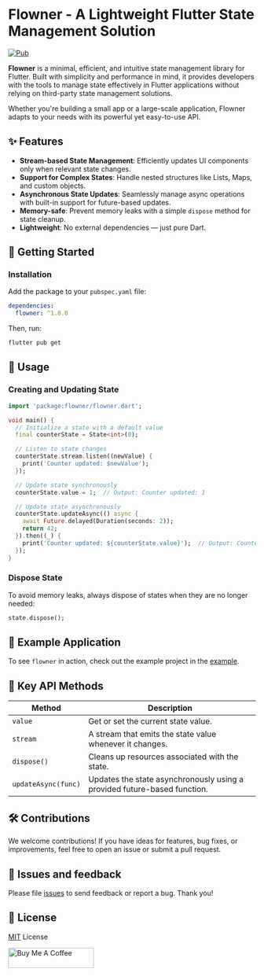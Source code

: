 # Flowner - A Lightweight Flutter State Management Solution

[![Pub](https://img.shields.io/pub/v/flowner.svg)](https://pub.dev/packages/flowner)

**Flowner** is a minimal, efficient, and intuitive state management library for Flutter. Built with simplicity and performance in mind, it provides developers with the tools to manage state effectively in Flutter applications without relying on third-party state management solutions. 

Whether you're building a small app or a large-scale application, Flowner adapts to your needs with its powerful yet easy-to-use API.

## ✨ Features

- **Stream-based State Management**: Efficiently updates UI components only when relevant state changes.
- **Support for Complex States**: Handle nested structures like Lists, Maps, and custom objects.
- **Asynchronous State Updates**: Seamlessly manage async operations with built-in support for future-based updates.
- **Memory-safe**: Prevent memory leaks with a simple `dispose` method for state cleanup.
- **Lightweight**: No external dependencies — just pure Dart.


## 🚀 Getting Started

### Installation

Add the package to your `pubspec.yaml` file:

```yaml
dependencies:
  flowner: ^1.0.0
```

Then, run:

```bash
flutter pub get
```

## 🔧 Usage

### Creating and Updating State

```dart
import 'package:flowner/flowner.dart';

void main() {
  // Initialize a state with a default value
  final counterState = State<int>(0);

  // Listen to state changes
  counterState.stream.listen((newValue) {
    print('Counter updated: $newValue');
  });

  // Update state synchronously
  counterState.value = 1;  // Output: Counter updated: 1

  // Update state asynchronously
  counterState.updateAsync(() async {
    await Future.delayed(Duration(seconds: 2));
    return 42;
  }).then((_) {
    print('Counter updated: ${counterState.value}');  // Output: Counter updated: 42
  });
}
```

### Dispose State
To avoid memory leaks, always dispose of states when they are no longer needed:

```dart
state.dispose();
```

## 📱 Example Application

To see `flowner` in action, check out the example project in the [example](https://github.com/14h4i/flowner/blob/master/example/lib/main.dart).

## 🌟 Key API Methods

| Method               | Description                                                             |
|----------------------|-------------------------------------------------------------------------|
| `value`              | Get or set the current state value.                                    |
| `stream`             | A stream that emits the state value whenever it changes.              |
| `dispose()`          | Cleans up resources associated with the state.                        |
| `updateAsync(func)`  | Updates the state asynchronously using a provided future-based function.|


## 🛠️ Contributions

We welcome contributions! If you have ideas for features, bug fixes, or improvements, feel free to open an issue or submit a pull request.

## 🐞 Issues and feedback

Please file [issues](https://github.com/14h4i/flowner/issues) to send feedback or report a bug. Thank you!

## 📜 License

[MIT](https://mit-license.org) License

<a href="https://www.buymeacoffee.com/14h4i" target="_blank"><img src="https://cdn.buymeacoffee.com/buttons/default-orange.png" alt="Buy Me A Coffee" height="41" width="174"></a>
